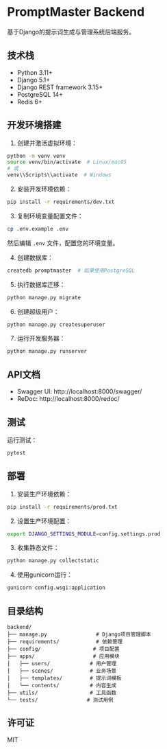# PromptMaster Backend

基于Django的提示词生成与管理系统后端服务。

## 技术栈

- Python 3.11+
- Django 5.1+
- Django REST framework 3.15+
- PostgreSQL 14+
- Redis 6+

## 开发环境搭建

1. 创建并激活虚拟环境：

```bash
python -m venv venv
source venv/bin/activate  # Linux/macOS
# 或
venv\\Scripts\\activate  # Windows
```

2. 安装开发环境依赖：

```bash
pip install -r requirements/dev.txt
```

3. 复制环境变量配置文件：

```bash
cp .env.example .env
```

然后编辑 `.env` 文件，配置您的环境变量。

4. 创建数据库：

```bash
createdb promptmaster  # 如果使用PostgreSQL
```

5. 执行数据库迁移：

```bash
python manage.py migrate
```

6. 创建超级用户：

```bash
python manage.py createsuperuser
```

7. 运行开发服务器：

```bash
python manage.py runserver
```

## API文档

- Swagger UI: http://localhost:8000/swagger/
- ReDoc: http://localhost:8000/redoc/

## 测试

运行测试：

```bash
pytest
```

## 部署

1. 安装生产环境依赖：

```bash
pip install -r requirements/prod.txt
```

2. 设置生产环境配置：

```bash
export DJANGO_SETTINGS_MODULE=config.settings.prod
```

3. 收集静态文件：

```bash
python manage.py collectstatic
```

4. 使用gunicorn运行：

```bash
gunicorn config.wsgi:application
```

## 目录结构

```
backend/
├── manage.py                # Django项目管理脚本
├── requirements/            # 依赖管理
├── config/                 # 项目配置
├── apps/                   # 应用模块
│   ├── users/             # 用户管理
│   ├── scenes/            # 业务场景
│   ├── templates/         # 提示词模板
│   └── contents/          # 内容生成
├── utils/                 # 工具函数
└── tests/                # 测试用例
```

## 许可证

MIT